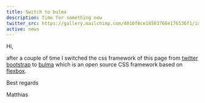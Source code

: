 ```yaml
---
title: Switch to bulma
description: Time for something new
twitter_src: https://gallery.mailchimp.com/4010f8ce18503766e176536f1/images/32684573-8372-4e96-bc1b-5864ce88a1a4.jpg
active: news
---
```


Hi,

after a couple of time I switched the css framework of this page from [twitter bootstrap](https://getbootstrap.com/ "twitter bootstrap") to [bulma](https://bulma.io/ "bulma") which is an open source CSS framework based on [flexbox](https://www.w3schools.com/css/css3_flexbox.asp "flexbox").

Best regards

Matthias


